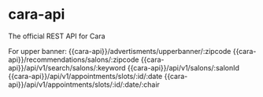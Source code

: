 # cara-api
The official REST API for Cara

For upper banner:
{{cara-api}}/advertisments/upperbanner/:zipcode
{{cara-api}}/recommendations/salons/:zipcode
{{cara-api}}/api/v1/search/salons/:keyword
{{cara-api}}/api/v1/salons/:salonId
{{cara-api}}/api/v1/appointments/slots/:id/:date
{{cara-api}}/api/v1/appointments/slots/:id/:date/:chair